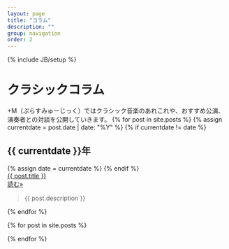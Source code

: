 ```yaml
---
layout: page
title: "コラム"
description: ""
group: navigation
order: 2
---
```

{% include JB/setup %}
# クラシックコラム
+M（ぷらすみゅーじっく）ではクラシック音楽のあれこれや、おすすめ公演、演奏者との対談を公開していきます。
{% for post in site.posts %}
  {% assign currentdate = post.date | date: "%Y" %}
  {% if currentdate != date %}

<h2 id="y{{post.date | date: "%Y"}}">{{ currentdate }}年</h2>
    {% assign date = currentdate %}
  {% endif %}
<div class="row">
  <div class="col-xs-12">
    <a class="post-link" href="{{ post.url | prepend: BASE_PATH }}">{{ post.title }}</a>
    <div class="pull-right hidden-xs">
      <a class="btn btn-info pull-right" href="{{ post.url | prepend: BASE_PATH }}" role="button">読む»</a>
    </div>
  </div>
</div>
<blockquote>{{ post.description }}</blockquote>
{% endfor %}


{% for post in site.posts %}
  
{% endfor %}